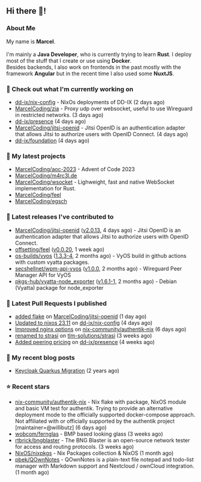 ## Hi there 👋!




### About Me

My name is **Marcel**.
<br><br>
I'm mainly a **Java Developer**, who is currently trying to learn **Rust**. I deploy most of the stuff that I create or use using **Docker**.
<br>
Besides backends, I also work on frontends in the past mostly with the framework **Angular** but in the recent time I also used some **NuxtJS**. 



### 👷 Check out what I'm currently working on

- [dd-ix/nix-config](https://github.com/dd-ix/nix-config) - NixOs deployments of DD-IX (2 days ago)
- [MarcelCoding/zia](https://github.com/MarcelCoding/zia) - Proxy udp over websocket, useful to use Wireguard in restricted networks. (3 days ago)
- [dd-ix/presence](https://github.com/dd-ix/presence) (4 days ago)
- [MarcelCoding/jitsi-openid](https://github.com/MarcelCoding/jitsi-openid) - Jitsi OpenID is an authentication adapter that allows Jitsi to authorize users with OpenID Connect. (4 days ago)
- [dd-ix/foundation](https://github.com/dd-ix/foundation) (4 days ago)

### 🌱 My latest projects

- [MarcelCoding/aoc-2023](https://github.com/MarcelCoding/aoc-2023) - Advent of Code 2023
- [MarcelCoding/m4rc3l.de](https://github.com/MarcelCoding/m4rc3l.de)
- [MarcelCoding/wsocket](https://github.com/MarcelCoding/wsocket) - Lighweight, fast and native WebSocket implementation for Rust.
- [MarcelCoding/feel](https://github.com/MarcelCoding/feel)
- [MarcelCoding/egsch](https://github.com/MarcelCoding/egsch)

### 🔭 Latest releases I've contributed to

- [MarcelCoding/jitsi-openid](https://github.com/MarcelCoding/jitsi-openid) ([v2.0.13](https://github.com/MarcelCoding/jitsi-openid/releases/tag/v2.0.13), 4 days ago) - Jitsi OpenID is an authentication adapter that allows Jitsi to authorize users with OpenID Connect.
- [offsetting/feel](https://github.com/offsetting/feel) ([v0.0.20](https://github.com/offsetting/feel/releases/tag/v0.0.20), 1 week ago)
- [os-builds/vyos](https://github.com/os-builds/vyos) ([1.3.3-4](https://github.com/os-builds/vyos/releases/tag/1.3.3-4), 2 months ago) - VyOS build in github actions with custom vyatta packages.
- [secshellnet/wpm-api-vyos](https://github.com/secshellnet/wpm-api-vyos) ([v1.0.0](https://github.com/secshellnet/wpm-api-vyos/releases/tag/v1.0.0), 2 months ago) - Wireguard Peer Manager API for VyOS
- [pkgs-hub/vyatta-node_exporter](https://github.com/pkgs-hub/vyatta-node_exporter) ([v1.6.1-1](https://github.com/pkgs-hub/vyatta-node_exporter/releases/tag/v1.6.1-1), 2 months ago) - Debian (Vyatta) package for node_exporter

### 🔨 Latest Pull Requests I published

- [added flake](https://github.com/MarcelCoding/jitsi-openid/pull/267) on [MarcelCoding/jitsi-openid](https://github.com/MarcelCoding/jitsi-openid) (1 day ago)
- [Updated to nixos 23.11](https://github.com/dd-ix/nix-config/pull/41) on [dd-ix/nix-config](https://github.com/dd-ix/nix-config) (4 days ago)
- [Improved nginx options](https://github.com/nix-community/authentik-nix/pull/4) on [nix-community/authentik-nix](https://github.com/nix-community/authentik-nix) (6 days ago)
- [renamed to strasi](https://github.com/tlm-solutions/strasi/pull/25) on [tlm-solutions/strasi](https://github.com/tlm-solutions/strasi) (3 weeks ago)
- [Added peering pricing](https://github.com/dd-ix/presence/pull/46) on [dd-ix/presence](https://github.com/dd-ix/presence) (4 weeks ago)

### 📜 My recent blog posts

- [Keycloak Quarkus Migration](https://m4rc3l.de/blog/keycloak-quarkus-migration) (2 years ago)

### ⭐ Recent stars

- [nix-community/authentik-nix](https://github.com/nix-community/authentik-nix) - Nix flake with package, NixOS module and basic VM test for authentik. Trying to provide an alternative deployment mode to the officially supported docker-compose approach. Not affiliated with or officially supported by the authentik project [maintainer=@willibutz] (6 days ago)
- [wobcom/fernglas](https://github.com/wobcom/fernglas) - BMP based looking glass (3 weeks ago)
- [rtbrick/bngblaster](https://github.com/rtbrick/bngblaster) - The BNG Blaster is an open-source network tester for access and routing protocols.  (3 weeks ago)
- [NixOS/nixpkgs](https://github.com/NixOS/nixpkgs) - Nix Packages collection &amp; NixOS (1 month ago)
- [pbek/QOwnNotes](https://github.com/pbek/QOwnNotes) - QOwnNotes is a plain-text file notepad and todo-list manager with Markdown support and Nextcloud / ownCloud integration. (1 month ago)
